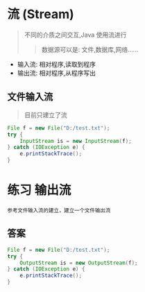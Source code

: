 # 流 (Stream)
> 不同的介质之间交互,Java 使用流进行
>> 数据源可以是: 文件,数据库,网络......

* 输入流: 相对程序,读取到程序
* 输出流: 相对程序,从程序写出

## 文件输入流
> 目前只建立了流

```java
File f = new File("D:/test.txt");
try {
    InputStream is = new InputStream(f);
} catch (IOException e) {
    e.printStackTrace();
}
```

# 练习 输出流

```text
参考文件输入流的建立，建立一个文件输出流 
```

## 答案

```java
File f = new File("D:/test.txt");
try {
    OutputStream is = new OutputStream(f);
} catch (IOException e) {
    e.printStackTrace();
}
```